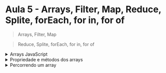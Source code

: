 # Aula 5 - Arrays, Filter, Map, Reduce, Splite, forEach, for in, for of

> Arrays, Filter, Map

> Reduce, Splite, forEach, for in, for of

<details><summary>Arrays JavaScript</summary>

Arrays indexados são arrays que ao serem adicionados um elemento, estes recebem uma posição dentro do array. 
Por padrão, a posição inicial do Array é 0 (zero). 
Todos os elementos dentro de um array estão armazenados dentro de um conjunto de chave e valor.

Diferentes formas para criar um array:

```js
const carros = ["Renegade","Toro","Ranger"];

const carros = [
    "Renegade",
    "Toro",
    "Ranger"
];

const carros = [];
cars[0] = "Renegade";
cars[1] = "Toro";
cars[2] = "Ranger";

const carros = new Array("Renegade","Toro","Ranger");
```

Acessando um elemento:
```js
const carros = ["Renegade","Toro","Ranger"];
let x = carros[0];
alert(x); 
// resultado: Renegade
```

Alterando um elemento:
```js
const carros = ["Renegade","Toro","Ranger"];
carros[0] = "Onix";
let x = carros[0];
alert(x);
// resultado: Onix
```

Acessando todo vetor:
```js
const carros = ["Renegade","Toro","Ranger"];
alert(carros); 
// resultado: Renegade,Toro,Ranger
```

## Arrays são objetos

Arrays são um tipo especial de objetos. 
O operador typeof em JavaScript retorna "objeto" para arrays.
Os arrays usam números para acessar seus "elementos". 
Pode-se armazenar diferentes tipos de dados em um Array. 

Exemplo:

```js
const pessoas = ["José","João",46];
alert(pessoas[0]);
// resultado: José
```

Os objetos usam nomes para acessar seus "membros":

```js
const passageiro = {primeiroNome:"José", ultimoNome:"Silva", Idade:46};
alert(passageiro.primeiroNome);
// resultado: José
```

Elementos do Array podem ser Objetos:

```js
const meuArray=[];
const carros=["Renegade","Toro","Ranger"];
meuArray[0]=Date.now;
meuArray[1]=carros;
```

</details>    
    
<details><summary>Propriedade e métodos dos arrays</summary>

O grande diferencial dos Arrays são suas propriedades e métodos integrados. 
Vamos ver alguns deles.

<details><summary>length()</summary>

Retorna a quantidade de elementos

```js
const frutas = ["Banana","Laranja","Maça","Manga"];
alert(frutas.length); 
// resultado: 4

alert(frutas[0]);
// resultado: Banana

alert(frutas[length-1]);
// resultado: Manga
```

</details>

<details><summary>push()</summary>

Adiciona novo elemento

```js
const frutas = ["Banana","Laranja","Maça","Manga"];
alert(frutas);
// resultado: Banana,Laranja,Maça,Manga

frutas.push("Morango");
alert(frutas);
// resultado: Banana,Laranja,Maça,Manga,Morango

```

</details>

<details><summary>pop()</summary>

Remove o último elemento de um array

```js
const frutas = ["Banana","Laranja","Maça","Manga"];
alert(frutas);
// resultado: Banana,Laranja,Maça,Manga

frutas.pop();
alert(frutas);
// resultado: Banana,Laranja,Maça
```

</details>

<details><summary>shift()</summary>

Remove o primeiro elemento do vetor e traz todos os outros elementos para um índice antes.

```js
const frutas = ["Banana","Laranja","Maça","Manga"];
alert(frutas);
// resultado: Banana,Laranja,Maça,Manga

frutas.shift();
alert(frutas);
// resultado: Laranja,Maça,Manga
```

</details>

<details><summary>unshift()</summary>

Adiciona um novo elemento no início da fila empurrando os demais para baixo

```js
const frutas = ["Banana","Laranja","Maça","Manga"];
alert(frutas);
// resultado: Banana,Laranja,Maça,Manga

frutas.unshift("Limão");
// resultado: Limão,Banana,Laranja,Maça,Manga
```

</details>    

<details><summary>delete()</summary>
    
Remove um elemento do Array.
Deixa lacunas no Array

```js
const frutas = ["Banana","Laranja","Maça","Manga"];
alert(frutas);
// resultado: Banana,Laranja,Maça,Manga

delete frutas[1];
alert(frutas);
// resultado: Banana,,Maça,Manga
```

</details>    
    
<details><summary>splice()</summary>

Adiciona novos elementos no Array.

• O primeiro parâmetro define a posição onde novos elementos devem ser adicionados (emendados).
• O segundo parâmetro define quantos elementos devem ser removidos.
• O resto dos parâmetros ("Limão", "Kiwi") definem os novos elementos a serem adicionados .

```js
const frutas = ["Banana","Laranja","Maça","Manga"];
alert(frutas);
// resultado: Banana,Laranja,Maça,Manga

frutas.splice(2,0,"Limão","Kiwi");
alert(frutas);
// resultado: Banana,Laranja,Limão,Kiwi,Maça,Manga
```
    
</details>        

<details><summary>join()</summary>

O join() método também une todos os elementos do array em uma string. Ele se comporta exatamente como toString(), mas, além disso, você pode especificar o separador.

```js
const frutas = ["Banana","Laranja","Maça","Manga"];
alert(frutas.join(" - "));
// resultado: Banana - Laranja - Maça - Manga
```

</details>
    
<details><summary>concat()</summary>

O concat() cria uma nova matriz mesclando (concatenando) matrizes existentes.

```js
const frutas = ["Banana","Laranja","Maça","Manga"];
const verduras = ["Couve","Brócolis"];

const comidas = frutas.concat(verduras);
alert(comidas);
// resultado: Banana,Laranja,Maça,Manga,Couve,Brócolis
```

</details>

<details><summary>slice()</summary>

O slice() divide uma parte de uma matriz em uma nova matriz, a partir do valor do parâmetro

```js
const comidas = ["Banana","Laranja","Maçã","Manga","Couve","Brócolis"]
const verduras = comidas.slice(4);
alert(verduras);
// resultado: Couve,Brócolis
```

</details>

<details><summary>sort e reverse</summary>

O sort() ordena um array, enquanto o reverse coloca os elementos em ordem inversa

```js
const frutas = ["Banana","Laranja","Maçã","Manga"];

frutas.sort();
alert(frutas);
// resultado: Banana,Laranja,Maçã,Manga

frutas.reverse();
alert(frutas);
// resultado: Manga,Maçã,Laranja,Banana
```

</details>    
    
</details>    
    
<details><summary>Percorrendo um array</summary>

As duas melhores maneiras de se percorrer um Array são utilizando um FOR, um FOR EACH ou um MAP.

```
index.html
js/
    script.js
```

index.html
```html
<!DOCTYPE html>
<html>
    <head>
        <title>
            Array
        </title>
        <meta charset="utf-8">
    </head>
    <body>
        <p id="saida"></p>
        <script type="text/javascript" src="js/script.js"></script>
    </body>
</html>
```

<details><summary>for</summary>

script.js
```js
const frutas = ["Banana","Laranja","Maçã","Manga"];

let text = "<ul>";
for (let i=0; i < frutas.length; i++) {
    text += "<li>" + frutas[i] + "</li>";
}
text += "</ul>";
document.getElementById("saida").innerHTML = text;
```

</details>
                                
<details><summary>foreach</summary>

script.js
```js
const frutas = ["Banana","Laranja","Maçã","Manga"];

let text = "<ul>";
frutas.forEach(minhaFuncao);
text += "</ul>";
document.getElementById("saida").innerHTML = text;

function minhaFuncao(value) {
    text += "<li>" + value + "</li>";
}
```

</details>    
    
<details><summary>map</summary>    
    
script.js
```js
const frutas = ["Banana","Laranja","Maçã","Manga"];

let text = "<ul>";
frutas.map(minhaFuncao);
text += "</ul>";
document.getElementById("saida").innerHTML = text;

function minhaFuncao(value) {
    text += "<li>" + value + "</li>";
}
```

</details>
    
</details>    
